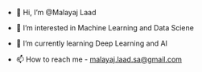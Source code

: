 - 👋 Hi, I’m @Malayaj Laad
- 👀 I’m interested in Machine Learning and Data Sciene
- 🌱 I’m currently learning Deep Learning and AI

- 📫 How to reach me - malayaj.laad.sa@gmail.com

<!---
MalayajSA/MalayajSA is a ✨ special ✨ repository because its `README.md` (this file) appears on your GitHub profile.
You can click the Preview link to take a look at your changes.
--->
